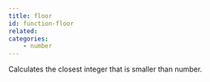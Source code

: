 ```yaml
---
title: floor
id: function-floor
related:
categories:
    - number
---
```


Calculates the closest integer that is smaller than number.